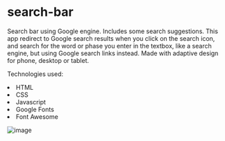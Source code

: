 # search-bar
Search bar using Google engine. Includes some search suggestions. This app redirect to Google search results when you click on the search icon, and search for the word or phase you enter in the textbox, like a search engine, but using Google search links instead. Made with adaptive design for phone, desktop or tablet.

Technologies used:
<li>HTML</li>
<li>CSS</li>
<li>Javascript</li>
<li>Google Fonts</li>
<li>Font Awesome</li>

![image](https://github.com/saulgutierrez/search-bar/assets/62368834/adea05fa-4c6e-4dbc-b5ab-57db10e77937)
